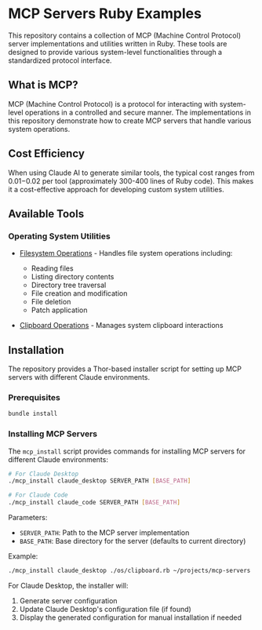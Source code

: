 # MCP Servers Ruby Examples

This repository contains a collection of MCP (Machine Control Protocol) server implementations and utilities written in Ruby. These tools are designed to provide various system-level functionalities through a standardized protocol interface.

## What is MCP?

MCP (Machine Control Protocol) is a protocol for interacting with system-level operations in a controlled and secure manner. The implementations in this repository demonstrate how to create MCP servers that handle various system operations.

## Cost Efficiency

When using Claude AI to generate similar tools, the typical cost ranges from $0.01-$0.02 per tool (approximately 300-400 lines of Ruby code). This makes it a cost-effective approach for developing custom system utilities.

## Available Tools

### Operating System Utilities

- [Filesystem Operations](os/filesystem.rb) - Handles file system operations including:
  - Reading files
  - Listing directory contents
  - Directory tree traversal
  - File creation and modification
  - File deletion
  - Patch application

- [Clipboard Operations](os/clipboard.rb) - Manages system clipboard interactions

## Installation

The repository provides a Thor-based installer script for setting up MCP servers with different Claude environments.

### Prerequisites

```bash
bundle install
```

### Installing MCP Servers

The `mcp_install` script provides commands for installing MCP servers for different Claude environments:

```bash
# For Claude Desktop
./mcp_install claude_desktop SERVER_PATH [BASE_PATH]

# For Claude Code
./mcp_install claude_code SERVER_PATH [BASE_PATH]
```

Parameters:
- `SERVER_PATH`: Path to the MCP server implementation
- `BASE_PATH`: Base directory for the server (defaults to current directory)

Example:
```bash
./mcp_install claude_desktop ./os/clipboard.rb ~/projects/mcp-servers
```

For Claude Desktop, the installer will:
1. Generate server configuration
2. Update Claude Desktop's configuration file (if found)
3. Display the generated configuration for manual installation if needed
